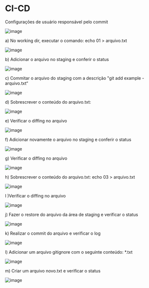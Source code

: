 # CI-CD

Configurações de usuário responsável pelo commit
 
![image](https://github.com/user-attachments/assets/d2e08d36-dd52-4ee8-b398-304fe17965ec)

a) No working dir, executar o comando:
echo 01 > arquivo.txt
 
![image](https://github.com/user-attachments/assets/4c8d37f1-88dc-476d-81a9-1f21d1785540)

b) Adicionar o arquivo no staging e conferir o status
 
![image](https://github.com/user-attachments/assets/4a3e911c-3709-414a-8b04-f5bc3e18fb43)

c) Commitar o arquivo do staging com a descrição "git add example - arquivo.txt“
 
![image](https://github.com/user-attachments/assets/c8941a97-c7e4-431a-8473-51b307afb7ce)

d) Sobrescrever o conteúdo do arquivo.txt:
 
![image](https://github.com/user-attachments/assets/76efcbfe-bb4a-4b01-8ff1-5e04c8dc8f95)

e) Verificar o diffing no arquivo
 
![image](https://github.com/user-attachments/assets/0a572dc6-e1b6-4a79-a42e-38d3a7de8819)

f) Adicionar novamente o arquivo no staging e conferir o status
 
![image](https://github.com/user-attachments/assets/de900258-537e-4429-9ec9-5a5dfb89b6e7)

g) Verificar o diffing no arquivo
 
![image](https://github.com/user-attachments/assets/dde3faf3-2aef-4bd6-aa98-dcc4c23a494a)

h) Sobrescrever o conteúdo do arquivo.txt:
echo 03 > arquivo.txt
 
![image](https://github.com/user-attachments/assets/6031509a-bff0-4a9f-9dda-4843724bee95)

I )Verificar o diffing no arquivo
 
![image](https://github.com/user-attachments/assets/32790cd9-309a-462a-99e6-80d77704fdee)

j) Fazer o restore do arquivo da área de staging e verificar o status
 
![image](https://github.com/user-attachments/assets/9a509cd0-2b91-4f0d-b1ef-4038e1569386)

k) Realizar o commit do arquivo e verificar o log

![image](https://github.com/user-attachments/assets/82777891-20b0-4ac2-9c0c-044f82cec16c)
 

l) Adicionar um arquivo gitignore com o seguinte conteúdo:
*.txt

![image](https://github.com/user-attachments/assets/8489552d-46eb-4257-bbd7-039d3cc82e58)

 m)  Criar um  arquivo novo.txt e verificar o status
 
![image](https://github.com/user-attachments/assets/949c1407-c520-466e-8490-ee344c804da2)
